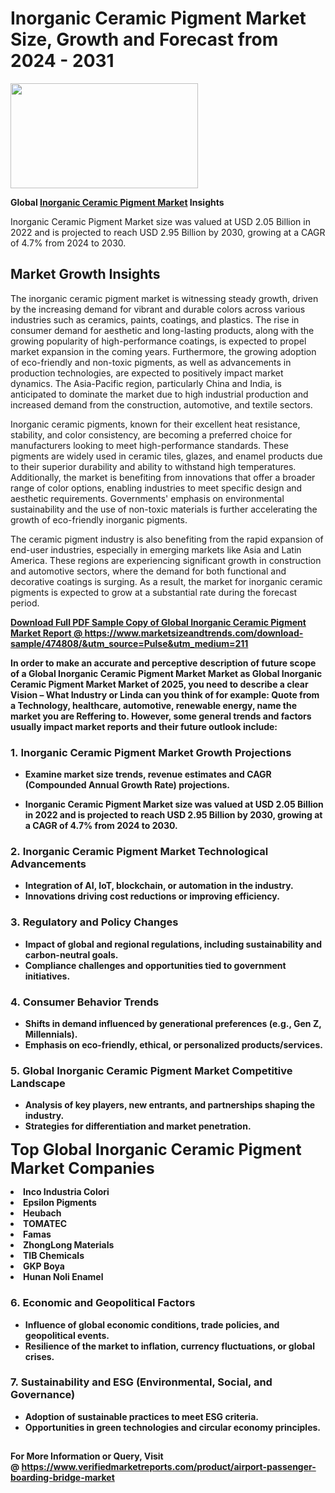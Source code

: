 <H1>Inorganic Ceramic Pigment Market Size, Growth and Forecast from 2024 - 2031</H1><img class="aligncenter size-medium wp-image-584254" src="https://thirdeyenews.in/wp-content/uploads/2024/09/Global-Market-Research-300x168.jpeg" alt="" width="300" height="168" /><p><strong>Global&nbsp;<a href="https://www.marketsizeandtrends.com/download-sample/474808/&amp;utm_source=Pulse&amp;utm_medium=211">Inorganic Ceramic Pigment Market</a> Insights</strong></p><p>Inorganic Ceramic Pigment Market size was valued at USD 2.05 Billion in 2022 and is projected to reach USD 2.95 Billion by 2030, growing at a CAGR of 4.7% from 2024 to 2030.</p><p><h2>Market Growth Insights</h2> <p>The inorganic ceramic pigment market is witnessing steady growth, driven by the increasing demand for vibrant and durable colors across various industries such as ceramics, paints, coatings, and plastics. The rise in consumer demand for aesthetic and long-lasting products, along with the growing popularity of high-performance coatings, is expected to propel market expansion in the coming years. Furthermore, the growing adoption of eco-friendly and non-toxic pigments, as well as advancements in production technologies, are expected to positively impact market dynamics. The Asia-Pacific region, particularly China and India, is anticipated to dominate the market due to high industrial production and increased demand from the construction, automotive, and textile sectors.</p> <p><strong><a href="download-link-here"></a></strong></p> <p>Inorganic ceramic pigments, known for their excellent heat resistance, stability, and color consistency, are becoming a preferred choice for manufacturers looking to meet high-performance standards. These pigments are widely used in ceramic tiles, glazes, and enamel products due to their superior durability and ability to withstand high temperatures. Additionally, the market is benefiting from innovations that offer a broader range of color options, enabling industries to meet specific design and aesthetic requirements. Governments' emphasis on environmental sustainability and the use of non-toxic materials is further accelerating the growth of eco-friendly inorganic pigments.</p> <p>The ceramic pigment industry is also benefiting from the rapid expansion of end-user industries, especially in emerging markets like Asia and Latin America. These regions are experiencing significant growth in construction and automotive sectors, where the demand for both functional and decorative coatings is surging. As a result, the market for inorganic ceramic pigments is expected to grow at a substantial rate during the forecast period.</p> <p><strong><a href="get-more-link-here"></p><p><span class=""><strong>Download Full PDF Sample Copy of Global Inorganic Ceramic Pigment Market Report</strong> @ <a href="https://www.marketsizeandtrends.com/download-sample/474808/&amp;utm_source=Pulse&amp;utm_medium=211" target="_blank">https://www.marketsizeandtrends.com/download-sample/474808/&amp;utm_source=Pulse&amp;utm_medium=211</a></span></p><p>In order to make an accurate and perceptive description of future scope of a Global&nbsp;Inorganic Ceramic Pigment Market Market as Global&nbsp;Inorganic Ceramic Pigment Market Market of 2025, you need to describe a clear Vision &ndash; What Industry or Linda can you think of for example: Quote from a Technology, healthcare, automotive, renewable energy, name the market you are Reffering to. However, some general trends and factors usually impact market reports and their future outlook include:</p><h3>1.&nbsp;<strong>Inorganic Ceramic Pigment Market Growth Projections</strong></h3><ul><li>Examine market size trends, revenue estimates and CAGR (Compounded Annual Growth Rate) projections.</li><li><p>Inorganic Ceramic Pigment Market size was valued at USD 2.05 Billion in 2022 and is projected to reach USD 2.95 Billion by 2030, growing at a CAGR of 4.7% from 2024 to 2030.</p></li></ul><h3>2.&nbsp;<strong>Inorganic Ceramic Pigment Market Technological Advancements</strong></h3><ul><li>Integration of AI, IoT, blockchain, or automation in the industry.</li><li>Innovations driving cost reductions or improving efficiency.</li></ul><h3>3.&nbsp;<strong>Regulatory and Policy Changes</strong></h3><ul><li>Impact of global and regional regulations, including sustainability and carbon-neutral goals.</li><li>Compliance challenges and opportunities tied to government initiatives.</li></ul><h3>4.&nbsp;<strong>Consumer Behavior Trends</strong></h3><ul><li>Shifts in demand influenced by generational preferences (e.g., Gen Z, Millennials).</li><li>Emphasis on eco-friendly, ethical, or personalized products/services.</li></ul><h3>5.&nbsp;<strong>Global Inorganic Ceramic Pigment Market Competitive Landscape</strong></h3><ul><li>Analysis of key players, new entrants, and partnerships shaping the industry.</li><li>Strategies for differentiation and market penetration.</li></ul><p data-pm-slice="1 1 []"><span style="color: inherit; font-family: inherit; font-size: 25px;">Top Global Inorganic Ceramic Pigment Market Companies</span></p><div class="" data-test-id=""><p><li>Inco Industria Colori</li><li> Epsilon Pigments</li><li> Heubach</li><li> TOMATEC</li><li> Famas</li><li> ZhongLong Materials</li><li> TIB Chemicals</li><li> GKP Boya</li><li> Hunan Noli Enamel</li></p></div><h3>6.&nbsp;<strong>Economic and Geopolitical Factors</strong></h3><ul><li>Influence of global economic conditions, trade policies, and geopolitical events.</li><li>Resilience of the market to inflation, currency fluctuations, or global crises.</li></ul><h3>7.&nbsp;<strong>Sustainability and ESG (Environmental, Social, and Governance)</strong></h3><ul><li>Adoption of sustainable practices to meet ESG criteria.</li><li>Opportunities in green technologies and circular economy principles.</li></ul><h2><strong style="font-size: 14px;">For More Information or Query, Visit @&nbsp;</strong><a style="background-color: #ffffff; font-size: 14px;" href="https://www.marketsizeandtrends.com/report/inorganic-ceramic-pigment-market/" target="_blank">https://www.verifiedmarketreports.com/product/airport-passenger-boarding-bridge-market</a></h2>
